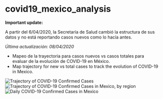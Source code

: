 # covid19_mexico_analysis

**Important update:**

A partir del 6/04/2020, la Secretaría de Salud cambió la estructura de sus datos y no está reportando casos nuevos como lo hacía antes.

_Última actualización: 08/04/2020_ 

* Mapeo de la trayectoria para casos nuevos vs casos totales para evaluar de la evolución de COVID-19 en México.
* Map trajectory for new vs total cases to track the evolution of COVID-19 in Mexico.

![Trajectory of COVID-19 Confirmed Cases](https://imgur.com/5weoFBd.png)
![Trajectory of COVID-19 Confirmed Cases in Mexico, by region](https://imgur.com/z5NtKGZ.png)
![Daily COVID-19 Confirmed Cases in Mexico](https://imgur.com/7CKEbua.png)